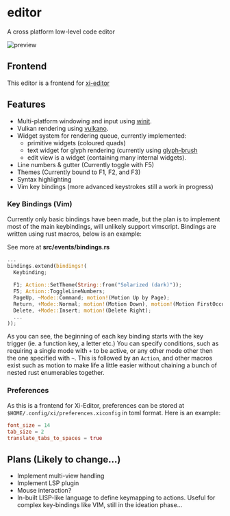 # editor
A cross platform low-level code editor

![preview](https://imgur.com/download/EM5hMzA/)

## Frontend
This editor is a frontend for [xi-editor](https://github.com/xi-editor/xi-editor)

## Features
- Multi-platform windowing and input using [winit](https://github.com/rust-windowing/winit-rs).
- Vulkan rendering using [vulkano](https://github.com/vulkano-rs/vulkano).
- Widget system for rendering queue, currently implemented: 
  - primitive widgets (coloured quads)
  - text widget for glyph rendering (currently using [glyph-brush](https://github.com/alexheretic/glyph-brush) 
  - edit view is a widget (containing many internal widgets).
- Line numbers & gutter (Currently toggle with F5)
- Themes (Currently bound to F1, F2, and F3)
- Syntax highlighting
- Vim key bindings (more advanced keystrokes still a work in progress)

### Key Bindings (Vim)
Currently only basic bindings have been made, but the plan is to implement most of the main keybindings, will unlikely support
vimscript. Bindings are written using rust macros, below is an example:

See more at **src/events/bindings.rs**
```rust
...
bindings.extend(bindings!(
  Keybinding;
  
  F1; Action::SetTheme(String::from("Solarized (dark)"));
  F5; Action::ToggleLineNumbers;
  PageUp, ~Mode::Command; motion!(Motion Up by Page);
  Return, +Mode::Normal; motion!(Motion Down), motion!(Motion FirstOccupied);
  Delete, +Mode::Insert; motion!(Delete Right);
  ...
));
```
As you can see, the beginning of each key binding starts with the key trigger (ie. a function key, a letter etc.)
You can specify conditions, such as requiring a single mode with `+` to be active, or any other mode other then the one specified
with `~`. This is followed by an `Action`, and other macros exist such as motion to make life a little easier without chaining
a bunch of nested rust enumerables together.

### Preferences
As this is a frontend for Xi-Editor, preferences can be stored at `$HOME/.config/xi/preferences.xiconfig` in toml format.
Here is an example:

```toml
font_size = 14
tab_size = 2
translate_tabs_to_spaces = true
```

## Plans (Likely to change...)
- Implement multi-view handling
- Implement LSP plugin
- Mouse interaction?
- In-built LISP-like language to define keymapping to actions. Useful for complex key-bindings like VIM, still in the ideation phase...
